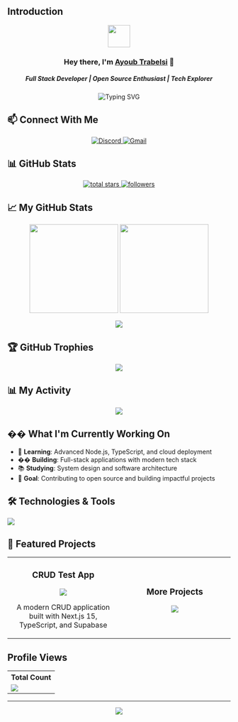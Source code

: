 ## Introduction
<p align="center">
<img src="https://media.giphy.com/media/mGcNjsfWAjY5AEZNw6/giphy.gif" width="50"></a>
</p>

<h3 align="center">Hey there, I'm <a href="https://github.com/devpayoub">Ayoub Trabelsi</a> 👋</h3>
<h5 align="center">Full Stack Developer | Open Source Enthusiast | Tech Explorer</h5>

<p align="center">
  <img src="https://readme-typing-svg.herokuapp.com?font=Fira+Code&weight=500&size=22&pause=1000&color=36BCF7&center=true&vCenter=true&width=435&lines=Hello%2C+I'm+Ayoub!;Full+Stack+Developer;Open+Source+Contributor;Always+Learning+%26+Growing" alt="Typing SVG" />
</p>

## 📫 Connect With Me

<p align="center">
  <a href="https://discord.gg/Ayoub699">
    <img alt="Discord" title="Discord" src="https://img.shields.io/badge/-Discord-7289DA?style=for-the-badge&logo=discord&logoColor=white"/>
  </a>
  <a href="mailto:trabelsi.ayoub1998@gmail.com">
    <img alt="Gmail" title="Gmail" src="https://img.shields.io/badge/gmail-D14836?&style=for-the-badge&logo=gmail&logoColor=white"/>
  </a>
</p>

## 📊 GitHub Stats

<p align="center">
  <a href="https://github.com/DesTroTN?tab=repositories&sort=stargazers">
    <img alt="total stars" title="Total stars on GitHub" src="https://custom-icon-badges.demolab.com/github/stars/devpayoub?color=B8B92B&style=for-the-badge&labelColor=959532&logo=star"/>
  </a>
  <a href="https://github.com/devpayoub">
    <img alt="followers" title="Follow me on Github" src="https://img.shields.io/github/followers/devpayoub?color=236ad3&style=for-the-badge&logo=github&label=Follow"/>
  </a>
</p>

## 📈 My GitHub Stats

<p align="center">
  <img height="200px" src="https://github-readme-stats.vercel.app/api?username=devpayoub&hide_border=true&show_icons=true&count_private=true&theme=gruvbox&bg_color=151515">
  <img height="200px" src="https://github-readme-stats.vercel.app/api/top-langs/?username=devpayoub&layout=compact&theme=gruvbox&bg_color=151515">
</p>

<p align="center">
  <img src="https://github-readme-streak-stats.herokuapp.com/?user=devpayoub&theme=gruvbox&hide_border=true">
</p>

## 🏆 GitHub Trophies

<p align="center">
  <img src="https://github-profile-trophy.vercel.app/?username=devpayoub&theme=gruvbox&no-frame=true&no-bg=false&margin-w=4">
</p>

## 📊 My Activity

<p align="center">
  <img src="https://github-readme-activity-graph.vercel.app/graph?username=devpayoub&theme=gruvbox&hide_border=true&area=true">
</p>

## �� What I'm Currently Working On

- 🌱 **Learning**: Advanced Node.js, TypeScript, and cloud deployment
- �� **Building**: Full-stack applications with modern tech stack
- 📚 **Studying**: System design and software architecture
- 🎯 **Goal**: Contributing to open source and building impactful projects

## 🛠️ Technologies & Tools

<p align="left">
  <a href="https://github.com/devpayoub">
    <img src="https://skillicons.dev/icons?i=js,ts,react,nextjs,nodejs,express,mongodb,postgresql,supabase,html,css,tailwind,git,github,vscode,figma&perline=8">
  </a>
</p>

## 🚀 Featured Projects

<table>
  <tr>
    <td width="50%">
      <h3 align="center">CRUD Test App</h3>
      <p align="center">
        <a href="https://github.com/devpayoub/CRUD-supabase" target="_blank">
          <img src="https://github-readme-stats.vercel.app/api/pin/?username=devpayoub&repo=crud-supabase-test&theme=gruvbox&hide_border=true">
        </a>
      </p>
      <p align="center">
        A modern CRUD application built with Next.js 15, TypeScript, and Supabase
      </p>
    </td>
    <td width="50%">
      <h3 align="center">More Projects</h3>
      <p align="center">
        <a href="https://github.com/devpayoub?tab=repositories">
          <img src="https://github-readme-stats.vercel.app/api/pin/?username=devpayoub&repo=https://github.com/devpayoub/JWT-Token-Management-with-Supabase&theme=gruvbox&hide_border=true">
        </a>
      </p>
    </td>
  </tr>
</table>

## Profile Views

<table>
  <tr>
    <th>Total Count</th>
  </tr>
  <tr>
    <td>
      <a href="https://github.com/devpayoub">
        <img src="https://komarev.com/ghpvc/?username=devpayoub&style=for-the-badge&color=brightgreen">
      </a>
    </td>
  </tr>
</table>

---

<p align="center">
  <img src="https://capsule-render.vercel.app/api?type=waving&color=gradient&height=100&section=footer"/>
</p>
